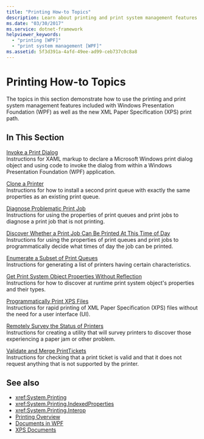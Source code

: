 ```yaml
---
title: "Printing How-to Topics"
description: Learn about printing and print system management features in this expanded list of printing how-to topics.
ms.date: "03/30/2017"
ms.service: dotnet-framework
helpviewer_keywords: 
  - "printing [WPF]"
  - "print system management [WPF]"
ms.assetid: 5f3d391a-4afd-49ee-ad99-ceb737c0c8a8
---
```

# Printing How-to Topics

The topics in this section demonstrate how to use the printing and print system management features included with Windows Presentation Foundation (WPF) as well as the new XML Paper Specification (XPS) print path.

## In This Section

[Invoke a Print Dialog](../documents/how-to-display-print-dialog.md)\
Instructions for XAML markup to declare a Microsoft Windows print dialog object and using code to invoke the dialog from within a Windows Presentation Foundation (WPF) application.

[Clone a Printer](how-to-clone-a-printer.md)\
Instructions for how to install a second print queue with exactly the same properties as an existing print queue.

[Diagnose Problematic Print Job](how-to-diagnose-problematic-print-job.md)\
Instructions for using the properties of print queues and print jobs to diagnose a print job that is not printing.

[Discover Whether a Print Job Can Be Printed At This Time of Day](how-to-discover-whether-a-print-job-can-be-printed-at-this-time-of-day.md)\
Instructions for using the properties of print queues and print jobs to programmatically decide what times of day the job can be printed.

[Enumerate a Subset of Print Queues](how-to-enumerate-a-subset-of-print-queues.md)\
Instructions for generating a list of printers having certain characteristics.

[Get Print System Object Properties Without Reflection](how-to-get-print-system-object-properties-without-reflection.md)\
Instructions for how to discover at runtime print system object's properties and their types.

[Programmatically Print XPS Files](../documents/how-to-print-xps-files.md)\
Instructions for rapid printing of XML Paper Specification (XPS) files without the need for a user interface (UI).

[Remotely Survey the Status of Printers](how-to-remotely-survey-the-status-of-printers.md)\
Instructions for creating a utility that will survey printers to discover those experiencing a paper jam or other problem.

[Validate and Merge PrintTickets](how-to-validate-and-merge-printtickets.md)\
Instructions for checking that a print ticket is valid and that it does not request anything that is not supported by the printer.

## See also

- <xref:System.Printing>
- <xref:System.Printing.IndexedProperties>
- <xref:System.Printing.Interop>
- [Printing Overview](../documents/printing-overview.md)
- [Documents in WPF](documents-in-wpf.md)
- [XPS Documents](/windows/desktop/printdocs/documents)

